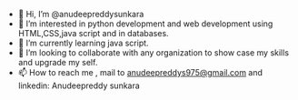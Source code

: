 - 👋 Hi, I’m @anudeepreddysunkara
- 👀 I’m interested in python development and web development using HTML,CSS,java script and in databases. 
- 🌱 I’m currently learning java script.
- 💞️ I’m looking to collaborate with any organization to show case my skills and upgrade my self.
- 📫 How to reach me , mail to anudeepreddys975@gmail.com and linkedin: Anudeepreddy sunkara

<!---
anudeepreddysunkara/anudeepreddysunkara is a ✨ special ✨ repository because its `README.md` (this file) appears on your GitHub profile.
You can click the Preview link to take a look at your changes.
--->
